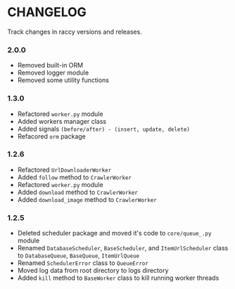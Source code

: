 # CHANGELOG

Track changes in raccy versions and releases.

### 2.0.0
- Removed built-in ORM
- Removed logger module
- Removed some utility functions

### 1.3.0
- Refactored `worker.py` module
- Added workers manager class
- Added signals `(before/after) - (insert, update, delete)`
- Refacored `orm` package

### 1.2.6

- Refactored `UrlDownloaderWorker`
- Added `follow` method to `CrawlerWorker`
- Refactored `worker.py` module
- Added `download` method to `CrawlerWorker`
- Added `download_image` method to `CrawlerWorker`


### 1.2.5

- Deleted scheduler package and moved it's code to `core/queue_.py` module
- Renamed `DatabaseScheduler`, `BaseScheduler`, and `ItemUrlScheduler` class to `DatabaseQueue`, `BaseQueue`, `ItemUrlQueue`
- Renamed `SchedulerError` class to `QueueError`
- Moved log data from root directory to logs directory
- Added `kill` method to `BaseWorker` class to kill running worker threads
